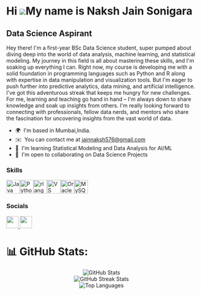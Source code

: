 Hi ![](https://user-images.githubusercontent.com/18350557/176309783-0785949b-9127-417c-8b55-ab5a4333674e.gif)My name is Naksh Jain Sonigara
===========================================================================================================================================

Data Science Aspirant
---------------------

Hey there! I'm a first-year BSc Data Science student, super pumped about diving deep into the world of data analysis, machine learning, and statistical modeling. My journey in this field is all about mastering these skills, and I'm soaking up everything I can. Right now, my course is developing me with a solid foundation in programming languages such as Python and R along with expertise in data manipulation and visualization tools. But I'm eager to push further into predictive analytics, data mining, and artificial intelligence. I've got this adventurous streak that keeps me hungry for new challenges. For me, learning and teaching go hand in hand – I'm always down to share knowledge and soak up insights from others. I'm really looking forward to connecting with professionals, fellow data nerds, and mentors who share the fascination for uncovering insights from the vast world of data.

* 🌍  I'm based in Mumbai,India.
* ✉️  You can contact me at [jainnaksh576@gmail.com](mailto:jainnaksh576@gmail.com)
* 🧠  I'm learning Statistical Modeling and Data Analysis for AI/ML
* 🤝  I'm open to collaborating on Data Science Projects

### Skills


<p align="left">
<a href="https://www.oracle.com/java/" target="_blank" rel="noreferrer"><img src="https://raw.githubusercontent.com/danielcranney/readme-generator/main/public/icons/skills/java-colored.svg" width="36" height="36" alt="Java" /></a><a href="https://www.python.org/" target="_blank" rel="noreferrer"><img src="https://raw.githubusercontent.com/danielcranney/readme-generator/main/public/icons/skills/python-colored.svg" width="36" height="36" alt="Python" /></a><a href="https://www.r-project.org/" target="_blank" rel="noreferrer"><img src="https://raw.githubusercontent.com/danielcranney/readme-generator/main/public/icons/skills/rlang-colored.svg" width="36" height="36" alt="rlang" /></a><a href="https://code.visualstudio.com/" target="_blank" rel="noreferrer"><img src="https://raw.githubusercontent.com/danielcranney/readme-generator/main/public/icons/skills/visualstudiocode.svg" width="36" height="36" alt="VS Code" /></a><a href="https://www.oracle.com/uk/index.html" target="_blank" rel="noreferrer"><img src="https://raw.githubusercontent.com/danielcranney/readme-generator/main/public/icons/skills/oracle-colored.svg" width="36" height="36" alt="Oracle" /></a><a href="https://www.mysql.com/" target="_blank" rel="noreferrer"><img src="https://raw.githubusercontent.com/danielcranney/readme-generator/main/public/icons/skills/mysql-colored.svg" width="36" height="36" alt="MySQL" /></a>
</p>


### Socials

<p align="left"> <a href="https://www.github.com/Nakshjainsonigara" target="_blank" rel="noreferrer"> <picture> <source media="(prefers-color-scheme: dark)" srcset="https://raw.githubusercontent.com/danielcranney/readme-generator/main/public/icons/socials/github-dark.svg" /> <source media="(prefers-color-scheme: light)" srcset="https://raw.githubusercontent.com/danielcranney/readme-generator/main/public/icons/socials/github.svg" /> <img src="https://raw.githubusercontent.com/danielcranney/readme-generator/main/public/icons/socials/github.svg" width="32" height="32" /> </picture> </a> <a href="https://www.linkedin.com/in/naksh-jain-sonigara-16a970215/" target="_blank" rel="noreferrer"> <picture> <source media="(prefers-color-scheme: dark)" srcset="https://raw.githubusercontent.com/danielcranney/readme-generator/main/public/icons/socials/linkedin-dark.svg" /> <source media="(prefers-color-scheme: light)" srcset="https://raw.githubusercontent.com/danielcranney/readme-generator/main/public/icons/socials/linkedin.svg" /> <img src="https://raw.githubusercontent.com/danielcranney/readme-generator/main/public/icons/socials/linkedin.svg" width="32" height="32" /> </picture> </a></p>


# 📊 GitHub Stats:
<p align="center">
  <img src="https://github-readme-stats.vercel.app/api?username=Nakshjainsonigara&theme=midnight-purple&hide_border=true&include_all_commits=true&count_private=true" alt="GitHub Stats" />
  <br />
  <img src="https://github-readme-streak-stats.herokuapp.com/?user=Nakshjainsonigara&theme=midnight-purple&hide_border=true" alt="GitHub Streak Stats" />
  <br />
  <img src="https://github-readme-stats.vercel.app/api/top-langs/?username=Nakshjainsonigara&theme=midnight-purple&hide_border=true&include_all_commits=true&count_private=true&layout=compact" alt="Top Languages" />
</p>

